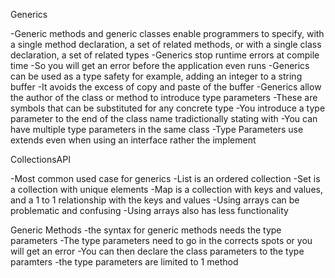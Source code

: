 Generics

-Generic methods and generic classes enable programmers to specify, with a single method declaration, a set of related methods, or with a single class declaration, a set of related types
-Generics stop runtime errors at compile time
-So you will get an error before the application even runs
-Generics can be used as a type safety for example, adding an integer to a string buffer
-It avoids the excess of copy and paste of the buffer
-Generics allow the author of the class or method to introduce type parameters
-These are symbols that can be substituted for any concrete type
-You introduce a type parameter to the end of the class name tradictionally stating with <T>
-You can have multiple type parameters in the same class
-Type Parameters  use extends even when using an interface rather the implement


CollectionsAPI

-Most common used case for generics
-List is an ordered collection
-Set is a collection with unique elements
-Map is a collection with keys and values, and a 1 to 1 relationship with the keys and values
-Using arrays can be problematic and confusing
-Using arrays also has less functionality 


Generic Methods
-the syntax for generic methods needs the type parameters
-The type parameters need to go in the corrects spots or you will get an error
-You can then declare the class parameters to the type paramters
-the type parameters are limited to 1 method

